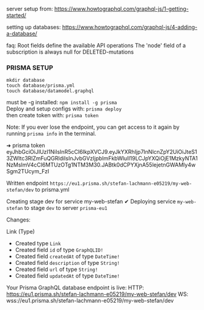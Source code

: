 server setup from:
https://www.howtographql.com/graphql-js/1-getting-started/

setting up databases:
https://www.howtographql.com/graphql-js/4-adding-a-database/

faq:
Root fields define the available API operations
The 'node' field of a subscription is always null for DELETED-mutations

### PRISMA SETUP

```
mkdir database
touch database/prisma.yml
touch database/datamodel.graphql
```
must be -g installed: `npm install -g prisma` <br/>
Deploy and setup configs with: `prisma deploy` <br/>
then create token with: `prisma token` <br/>

Note: If you ever lose the endpoint, you can get access to it again by running `prisma info` in the terminal.

➜ prisma token<br/>
eyJhbGciOiJIUzI1NiIsInR5cCI6IkpXVCJ9.eyJkYXRhIjp7InNlcnZpY2UiOiJteS13ZWItc3RlZmFuQGRldiIsInJvbGVzIjpbImFkbWluIl19LCJpYXQiOjE1MzkyNTA1NzMsImV4cCI6MTUzOTg1NTM3M30.JABtk0dCPYXjnA55lejetnGWAMly4wSgm2TUcym_FzI

Written endpoint `https://eu1.prisma.sh/stefan-lachmann-e05219/my-web-stefan/dev` to prisma.yml

Creating stage dev for service my-web-stefan ✔
Deploying service `my-web-stefan` to stage `dev` to server `prisma-eu1` 

Changes:

  Link (Type)
  + Created type `Link`
  + Created field `id` of type `GraphQLID!`
  + Created field `createdAt` of type `DateTime!`
  + Created field `description` of type `String!`
  + Created field `url` of type `String!`
  + Created field `updatedAt` of type `DateTime!`

Your Prisma GraphQL database endpoint is live:
  HTTP:  https://eu1.prisma.sh/stefan-lachmann-e05219/my-web-stefan/dev
  WS:    wss://eu1.prisma.sh/stefan-lachmann-e05219/my-web-stefan/dev